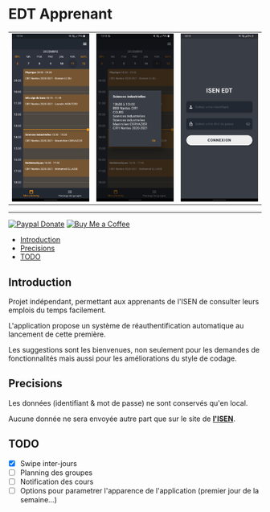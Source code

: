 # EDT Apprenant

<table style="border:none; margin:0; padding:0; background:none;"><tr>
<td> <img src="https://raw.githubusercontent.com/Sehnryr/edt-isen/master/assets/images/preview1.png" alt="Preview1" style="width: 250px;"/> </td>
<td> <img src="https://raw.githubusercontent.com/Sehnryr/edt-isen/master/assets/images/preview2.png" alt="Preview2" style="width: 250px;"/> </td>
<td> <img src="https://raw.githubusercontent.com/Sehnryr/edt-isen/master/assets/images/preview3.png" alt="Preview3" style="width: 250px;"/> </td>
</tr></table>

---

[![Paypal Donate](https://shields.io/badge/donate-Paypal.me-blue)](paypal.me/ynmls)
[![Buy Me a Coffee](https://shields.io/badge/donate-Buy%20Me%20A%20Coffee-yellow)](https://www.buymeacoffee.com/Sehnryr)

- [Introduction](https://github.com/Sehnryr/edt-isen#introduction)
- [Precisions](https://github.com/Sehnryr/edt-isen#precisions)
- [TODO](https://github.com/Sehnryr/edt-isen#TODO)

## Introduction

Projet indépendant, permettant aux apprenants de l'ISEN de consulter leurs emplois du temps facilement.

L'application propose un système de réauthentification automatique au lancement de cette première.

Les suggestions sont les bienvenues, non seulement pour les demandes de fonctionnalités mais aussi pour les améliorations du style de codage.

## Precisions

Les données (identifiant & mot de passe) ne sont conservés qu'en local.

Aucune donnée ne sera envoyée autre part que sur le site de [**l'ISEN**](https://web.isen-ouest.fr/).

## TODO

- [x] Swipe inter-jours
- [ ] Planning des groupes
- [ ] Notification des cours
- [ ] Options pour parametrer l'apparence de l'application (premier jour de la semaine...)
